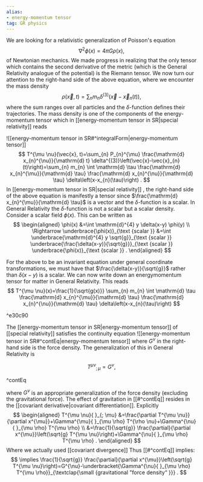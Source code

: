 ```yaml
---
alias:
- energy-momentum tensor
tag: GR physics
---
```


We are looking for a relativistic generalization of Poisson's equation
$$
\nabla^{2} \phi(x)=4 \pi G \rho(x),
$$
of Newtonian mechanics. We made progress in realizing that the only tensor which contains the second derivative of the metric (which is the General Relativity analogue of the potential) is the Riemann tensor. We now turn our attention to the right-hand side of the above equation, where we encounter the mass density
$$
\rho(\vec{x}, t)=\sum_{n} m_{n} \delta^{(3)}\left(\vec{x}-\vec{x}_{n}(t)\right),
$$
where the sum ranges over all particles and the $\delta$-function defines their trajectories. The mass density is one of the components of the energy-momentum tensor which in [[energy-momentum tensor in SR|special relativity]] reads

![[energy-momentum tensor in SR#^integralForm|energy-momentum tensor]]
$$
T^{\mu \nu}(\vec{x}, t)=\sum_{n} P_{n}^{\mu} \frac{\mathrm{d} x_{n}^{\nu}}{\mathrm{d} t} \delta^{(3)}\left(\vec{x}-\vec{x}_{n}(t)\right)=\sum_{n} m_{n} \int \mathrm{d} \tau \frac{\mathrm{d} x_{n}^{\mu}}{\mathrm{d} \tau} \frac{\mathrm{d} x_{n}^{\nu}}{\mathrm{d} \tau} \delta\left(x-x_{n}(\tau)\right) .
$$
In [[energy-momentum tensor in SR|special relativity]] , the right-hand side of the above equation is manifestly a tensor since $\frac{\mathrm{d} x_{n}^{\mu}}{\mathrm{d} \tau}$ is a vector and the $\delta$-function is a scalar. In General Relativity the $\delta$-function is not a scalar but a scalar density. Consider a scalar field $\phi(x)$. This can be written as
$$
\begin{aligned}
\phi(x) &=\int \mathrm{d}^{4} y \delta(x-y) \phi(y) \\
\Rightarrow \underbrace{\phi(x)}_{\text {scalar }} &=\int \underbrace{\mathrm{d}^{4} y \sqrt{g}}_{\text {scalar }} \underbrace{\frac{\delta(x-y)}{\sqrt{g}}}_{\text {scalar }} \underbrace{\phi(x)}_{\text {scalar }} .
\end{aligned}
$$

For the above to be an invariant equation under general coordinate transformations, we must have that $\frac{\delta(x-y)}{\sqrt{g}}$ rather than $\delta(x-y)$ is a scalar. We can now write down an energymomentum tensor for matter in General Relativity. This reads
$$
T^{\mu \nu}(x)=\frac{1}{\sqrt{g(x)}} \sum_{n} m_{n} \int \mathrm{d} \tau \frac{\mathrm{d} x_{n}^{\mu}}{\mathrm{d} \tau} \frac{\mathrm{d} x_{n}^{\nu}}{\mathrm{d} \tau} \delta\left(x-x_{n}(\tau)\right)
$$

^e30c90

The [[energy-momentum tensor in SR|energy-momentum tensor]] of [[special relativity]] satisfies the continuity equation
![[energy-momentum tensor in SR#^contEq|energy-momentum tensor]]
where $G^{\nu}$ in the right-hand side is the force density. The generalization of this in General Relativity is

$$
T^{\mu \nu}{}_{; \mu}=G^{\nu},
$$

^contEq

where $G^{\nu}$ is an appropriate generalization of the force density (excluding the gravitational force). The effect of gravitation in [[#^contEq]] resides in the [[covariant derivative|covariant differentiation]]. Explicitly
$$
\begin{aligned}
T^{\mu \nu}{ }_{; \mu} &=\frac{\partial T^{\mu \nu}}{\partial x^{\mu}}+\Gamma^{\mu}{ }_{\mu \rho} T^{\rho \nu}+\Gamma^{\nu}{ }_{\mu \rho} T^{\mu \rho} \\
&=\frac{1}{\sqrt{g}} \frac{\partial}{\partial x^{\mu}}\left(\sqrt{g} T^{\mu \nu}\right)+\Gamma^{\nu}{ }_{\mu \rho} T^{\mu \rho} .
\end{aligned}
$$
Where we actually used [[covariant divergence]]
Thus [[#^contEq]] implies:
$$
\implies \frac{1}{\sqrt{g}} \frac{\partial}{\partial x^{\mu}}\left(\sqrt{g} T^{\mu \nu}\right)=G^{\nu}-\underbracket{\Gamma^{\nu}{ }_{\mu \rho} T^{\mu \rho}}_{\textclap{\small {gravitational "force density“ }}} .
$$